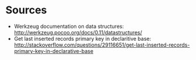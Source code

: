 # Sources

- Werkzeug documentation on data structures: http://werkzeug.pocoo.org/docs/0.11/datastructures/
- Get last inserted records primary key in declaritive base: http://stackoverflow.com/questions/29116651/get-last-inserted-records-primary-key-in-declarative-base